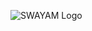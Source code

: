 ![SWAYAM Logo](https://upload.wikimedia.org/wikipedia/en/f/fc/Study_Webs_of_Active-Learning_for_Young_Aspiring_Minds_%28SWAYAM%29_logo.png)

